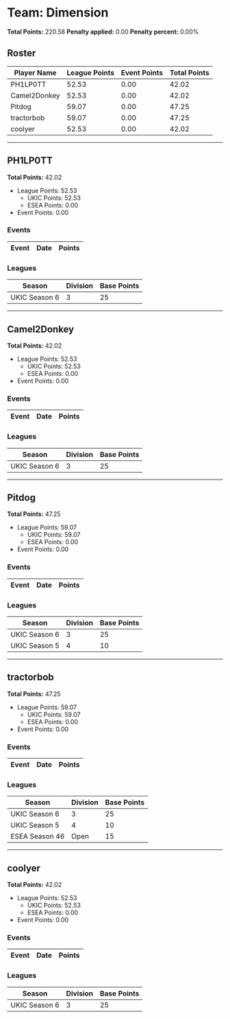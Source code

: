 # Team: Dimension

**Total Points:** 220.58
**Penalty applied:** 0.00
**Penalty percent:** 0.00%

## Roster
| Player Name | League Points | Event Points | Total Points |
|-------------|--------------|--------------|-------------|
| PH1LP0TT | 52.53 | 0.00 | 42.02 |
| Camel2Donkey | 52.53 | 0.00 | 42.02 |
| Pitdog | 59.07 | 0.00 | 47.25 |
| tractorbob | 59.07 | 0.00 | 47.25 |
| coolyer | 52.53 | 0.00 | 42.02 |

---

## PH1LP0TT

**Total Points:** 42.02

- League Points: 52.53
  - UKIC Points: 52.53
  - ESEA Points: 0.00
- Event Points: 0.00

### Events
| Event | Date | Points |
|-------|------|--------|
### Leagues
| Season | Division | Base Points |
|--------|----------|-------------|
| UKIC Season 6 | 3 | 25 |
---

## Camel2Donkey

**Total Points:** 42.02

- League Points: 52.53
  - UKIC Points: 52.53
  - ESEA Points: 0.00
- Event Points: 0.00

### Events
| Event | Date | Points |
|-------|------|--------|
### Leagues
| Season | Division | Base Points |
|--------|----------|-------------|
| UKIC Season 6 | 3 | 25 |
---

## Pitdog

**Total Points:** 47.25

- League Points: 59.07
  - UKIC Points: 59.07
  - ESEA Points: 0.00
- Event Points: 0.00

### Events
| Event | Date | Points |
|-------|------|--------|
### Leagues
| Season | Division | Base Points |
|--------|----------|-------------|
| UKIC Season 6 | 3 | 25 |
| UKIC Season 5 | 4 | 10 |
---

## tractorbob

**Total Points:** 47.25

- League Points: 59.07
  - UKIC Points: 59.07
  - ESEA Points: 0.00
- Event Points: 0.00

### Events
| Event | Date | Points |
|-------|------|--------|
### Leagues
| Season | Division | Base Points |
|--------|----------|-------------|
| UKIC Season 6 | 3 | 25 |
| UKIC Season 5 | 4 | 10 |
| ESEA Season 46 | Open | 15 |
---

## coolyer

**Total Points:** 42.02

- League Points: 52.53
  - UKIC Points: 52.53
  - ESEA Points: 0.00
- Event Points: 0.00

### Events
| Event | Date | Points |
|-------|------|--------|
### Leagues
| Season | Division | Base Points |
|--------|----------|-------------|
| UKIC Season 6 | 3 | 25 |